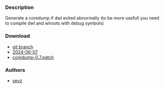 ### Description
Generate a coredump if dwl exited abnormally (to be more usefull you need to
compile dwl and wlroots with debug symbols)

### Download
- [git branch](https://codeberg.org/sevz/dwl/src/branch/coredump)
- [2024-06-07](https://codeberg.org/dwl/dwl-patches/raw/branch/main/patches/coredump/coredump.patch)
- [coredump-0.7.patch](/dwl/dwl-patches/raw/branch/main/patches/coredump/coredump-0.7.patch)

### Authors
- [sevz](https://codeberg.org/sevz)
